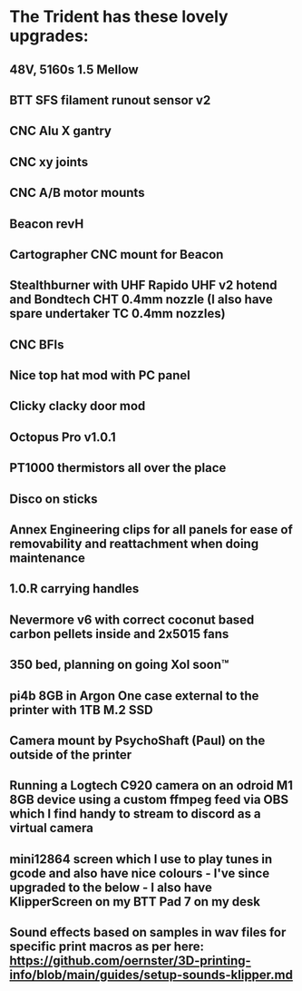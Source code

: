 # The Trident has these lovely upgrades:

## 48V, 5160s 1.5 Mellow
## BTT SFS filament runout sensor v2
## CNC Alu X gantry 
## CNC xy joints 
## CNC A/B motor mounts
## Beacon revH 
## Cartographer CNC mount for Beacon
## Stealthburner with UHF Rapido UHF v2 hotend and Bondtech CHT 0.4mm nozzle (I also have spare undertaker TC 0.4mm nozzles)
## CNC BFIs 
## Nice top hat mod with PC panel
## Clicky clacky door mod
## Octopus Pro v1.0.1
## PT1000 thermistors all over the place
## Disco on sticks
## Annex Engineering clips for all panels for ease of removability and reattachment when doing maintenance
## 1.0.R carrying handles
## Nevermore v6 with correct coconut based carbon pellets inside and 2x5015 fans
## 350 bed, planning on going Xol soon™️
## pi4b 8GB in Argon One case external to the printer with 1TB M.2 SSD
## Camera mount by PsychoShaft (Paul) on the outside of the printer
## Running a Logtech C920 camera on an odroid M1 8GB device using a custom ffmpeg feed via OBS which I find handy to stream to discord as a virtual camera
## mini12864 screen which I use to play tunes in gcode and also have nice colours - I've since upgraded to the below - I also have KlipperScreen on my BTT Pad 7 on my desk
## Sound effects based on samples in wav files for specific print macros as per here: https://github.com/oernster/3D-printing-info/blob/main/guides/setup-sounds-klipper.md
